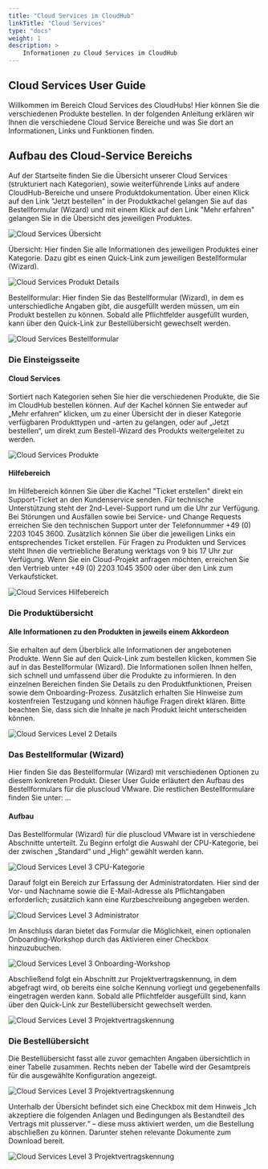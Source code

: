 ```yaml
---
title: "Cloud Services im CloudHub"
linkTitle: "Cloud Services"
type: "docs"
weight: 1
description: >
    Informationen zu Cloud Services im CloudHub
---
```


## Cloud Services User Guide

Willkommen im Bereich Cloud Services des CloudHubs! Hier können Sie die verschiedenen Produkte bestellen. In der folgenden Anleitung erklären wir Ihnen die verschiedene Cloud Service Bereiche und was Sie dort an Informationen, Links und Funktionen finden.

## Aufbau des Cloud-Service Bereichs

Auf der Startseite finden Sie die Übersicht unserer Cloud Services (strukturiert nach Kategorien), sowie weiterführende Links auf andere CloudHub-Bereiche und unsere Produktdokumentation. Über einen Klick auf den Link "Jetzt bestellen" in der Produktkachel gelangen Sie auf das Bestellformular (Wizard) und mit einem Klick auf den Link "Mehr erfahren" gelangen Sie in die Übersicht des jeweiligen Produktes.

![Cloud Services Übersicht](../img/cloud-services/cloud-services-overview.png)

Übersicht: Hier finden Sie alle Informationen des jeweiligen Produktes einer Kategorie. Dazu gibt es einen Quick-Link zum jeweiligen Bestellformular (Wizard).

![Cloud Services Produkt Details](../img/cloud-services/cloud-services-level2.png)

Bestellformular: Hier finden Sie das Bestellformular (Wizard), in dem es unterschiedliche Angaben gibt, die ausgefüllt werden müssen, um ein Produkt bestellen zu können. Sobald alle Pflichtfelder ausgefüllt wurden, kann über den Quick-Link zur Bestellübersicht gewechselt werden.

![Cloud Services Bestellformular](../img/cloud-services/cloud-services-level3.png)

### Die Einsteigsseite

#### Cloud Services

Sortiert nach Kategorien sehen Sie hier die verschiedenen Produkte, die Sie im CloudHub bestellen können. Auf der Kachel können Sie entweder auf „Mehr erfahren“ klicken, um zu einer Übersicht der in dieser Kategorie verfügbaren Produkttypen und -arten zu gelangen, oder auf „Jetzt bestellen“, um direkt zum Bestell-Wizard des Produkts weitergeleitet zu werden.

![Cloud Services Produkte](../img/cloud-services/cloud-services-products.png)

#### Hilfebereich

Im Hilfebereich können Sie über die Kachel "Ticket erstellen" direkt ein Support-Ticket an den Kundenservice senden.
Für technische Unterstützung steht der 2nd-Level-Support rund um die Uhr zur Verfügung. Bei Störungen und Ausfällen sowie bei Service- und Change Requests erreichen Sie den technischen Support unter der Telefonnummer +49 (0) 2203 1045 3600. Zusätzlich können Sie über die jeweiligen Links ein entsprechendes Ticket erstellen.
Für Fragen zu Produkten und Services steht Ihnen die vertriebliche Beratung werktags von 9 bis 17 Uhr zur Verfügung. Wenn Sie ein Cloud-Projekt anfragen möchten, erreichen Sie den Vertrieb unter +49 (0) 2203 1045 3500 oder über den Link zum Verkaufsticket.

![Cloud Services Hilfebereich](../img/cloud-services/cloud-services-products-help-area.png)

### Die Produktübersicht

#### Alle Informationen zu den Produkten in jeweils einem Akkordeon

Sie erhalten auf dem Überblick alle Informationen der angebotenen Produkte. Wenn Sie auf den Quick-Link zum bestellen klicken, kommen Sie auf in das Bestellformular (Wizard). Die Informationen sollen Ihnen helfen, sich schnell und umfassend über die Produkte zu informieren. In den einzelnen Bereichen finden Sie Details zu den Produktfunktionen, Preisen sowie dem Onboarding-Prozess. Zusätzlich erhalten Sie Hinweise zum kostenfreien Testzugang und können häufige Fragen direkt klären. Bitte beachten Sie, dass sich die Inhalte je nach Produkt leicht unterscheiden können.

![Cloud Services Level 2 Details](../img/cloud-services/cloud-services-level2-details.png)

### Das Bestellformular (Wizard)

Hier finden Sie das Bestellformular (Wizard) mit verschiedenen Optionen zu diesem konkreten Produkt. Dieser User Guide erläutert den Aufbau des Bestellformulars für die pluscloud VMware. Die restlichen Bestellformulare finden Sie unter: ...

#### Aufbau

Das Bestellformular (Wizard) für die pluscloud VMware ist in verschiedene Abschnitte unterteilt. Zu Beginn erfolgt die Auswahl der CPU-Kategorie, bei der zwischen „Standard“ und „High“ gewählt werden kann.

![Cloud Services Level 3 CPU-Kategorie](../img/cloud-services/cloud-services-level3-cpu.png)

Darauf folgt ein Bereich zur Erfassung der Administratordaten. Hier sind der Vor- und Nachname sowie die E-Mail-Adresse als Pflichtangaben erforderlich; zusätzlich kann eine Kurzbeschreibung angegeben werden. 

![Cloud Services Level 3 Administrator](../img/cloud-services/cloud-services-level3-administrator.png)

Im Anschluss daran bietet das Formular die Möglichkeit, einen optionalen Onboarding-Workshop durch das Aktivieren einer Checkbox hinzuzubuchen. 

![Cloud Services Level 3 Onboarding-Workshop](../img/cloud-services/cloud-services-level3-onboarding.png)

Abschließend folgt ein Abschnitt zur Projektvertragskennung, in dem abgefragt wird, ob bereits eine solche Kennung vorliegt und gegebenenfalls eingetragen werden kann. Sobald alle Pflichtfelder ausgefüllt sind, kann über den Quick-Link zur Bestellübersicht gewechselt werden.

![Cloud Services Level 3 Projektvertragskennung](../img/cloud-services/cloud-services-level3-project-contract-number.png)

### Die Bestellübersicht

Die Bestellübersicht fasst alle zuvor gemachten Angaben übersichtlich in einer Tabelle zusammen. Rechts neben der Tabelle wird der Gesamtpreis für die ausgewählte Konfiguration angezeigt.

![Cloud Services Level 3 Projektvertragskennung](../img/cloud-services/cloud-services-order-overview-table.png)


Unterhalb der Übersicht befindet sich eine Checkbox mit dem Hinweis „Ich akzeptiere die folgenden Anlagen und Bedingungen als Bestandteil des Vertrags mit plusserver.“ – diese muss aktiviert werden, um die Bestellung abschließen zu können.
Darunter stehen relevante Dokumente zum Download bereit.

![Cloud Services Level 3 Projektvertragskennung](../img/cloud-services/cloud-services-order-overview-checkbox.png)
